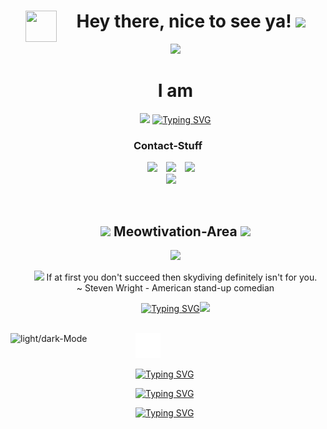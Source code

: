 <!--h1 without bottom border-->
<div id="user-content-toc" align = "center">
  <ul align="center">
    <summary><img align="left" src = "https://user-images.githubusercontent.com/63050133/156777293-72a6e681-2582-4a9d-ad92-09d1181d47c7.gif" width = 50px height=50px> <h1 align="center"> Hey there, nice to see ya!  <img src="https://media.giphy.com/media/hvRJCLFzcasrR4ia7z/giphy.gif" width="35"></h1></summary>
	  <img src="https://user-images.githubusercontent.com/73097560/115834477-dbab4500-a447-11eb-908a-139a6edaec5c.gif">
	 <summary><h1>I am</h1></summary>
  <p align="center">
<a href="https://github.com/fairyland0926"><img src="https://1221121.xyz/profileReadme/aboutMe0Z6DR7S9Fc"></a>
	  <a href="https://git.io/typing-svg"><img src="https://1221121.xyz/profileReadme/workingOn0Z6DR7S9Fc" alt="Typing SVG" /></a>
  </ul>
</div>

<div>
<h3 align="center" >Contact-Stuff</h3>
<p align="center">
 <div align="center"  class="icons-social">
        <a style="margin-left: 10px;"  target="_blank" href="https://discordapp.com/users/399176407202136066">
			<img src="https://camo.githubusercontent.com/930f7883dc43ea38dc8674fdbde77875993b0cdd011318fb4268dfb3f3bcb185/68747470733a2f2f696d672e736869656c64732e696f2f62616467652f446973636f72642d3538363546323f7374796c653d666f722d7468652d6261646765266c6f676f3d646973636f7264266c6f676f436f6c6f723d7768697465" ></a>
	 <a style="margin-left: 10px;" target="_blank" href="https://1221121.xyz">
		<img src="https://camo.githubusercontent.com/1d74bc3f465784fd1f7c583f7ef0a5fc44b0cc20fbf06771238bdd213276a3b7/68747470733a2f2f696d672e736869656c64732e696f2f62616467652f776562736974652d3030303030303f7374796c653d666f722d7468652d6261646765266c6f676f3d41626f75742e6d65266c6f676f436f6c6f723d7768697465" ></a>
	 <a style="margin-left: 10px;"  target="_blank" href="https://mastodon.social/@aquajo">
			<img src="https://camo.githubusercontent.com/675257d1f9c3d0d8e7356f384139013552eac4b327159561ed572c299bb90ea3/68747470733a2f2f696d672e736869656c64732e696f2f62616467652f4d6173746f646f6e2d3633363446463f7374796c653d666f722d7468652d6261646765266c6f676f3d4d6173746f646f6e266c6f676f436f6c6f723d7768697465" ></a>
      </div>
<div align="center"  class="icons-social">
	<a style="margin-left: 10px;"  target="_blank" href="mailto:aquajo@proton.me">
			<img src="https://camo.githubusercontent.com/9514e22fade05d32bd42fb74dca5547544c6c467636f5a77ff4b8a9312c5eca5/68747470733a2f2f696d672e736869656c64732e696f2f62616467652f50726f746f6e4d61696c2d3842383943433f7374796c653d666f722d7468652d6261646765266c6f676f3d70726f746f6e6d61696c266c6f676f436f6c6f723d7768697465" ></a>
</div>
</div>
</p>
</div>



<br>
<div id="user-content-toc" align = "center">
	<ul align="center">
    <summary><h2 align="center"><img width=50px src="https://i.giphy.com/0t2efjF7Cc1scRNTaX.gif" />  Meowtivation-Area  <img width=50px src="https://i.giphy.com/0t2efjF7Cc1scRNTaX.gif" /></h2></summary>
		<img width = 70% src="https://user-images.githubusercontent.com/73097560/115834477-dbab4500-a447-11eb-908a-139a6edaec5c.gif">
		<br>
	  <p align = "center" color = "red" ><img src="https://i.giphy.com/091I7jCj8IlS8SAeBv.gif" width="30"> If at first you don't succeed then skydiving definitely isn't for you.<br> ~ Steven Wright - American stand-up comedian</p>
		<p float = "left"><a href="https://git.io/typing-svg"><img src="https://1221121.xyz/profileReadme/catOfTheHourTxt0Z6DR7S9Fc" alt="Typing SVG" /></a><img src="https://1221121.xyz/profileReadme/hourCat0Z6DR7S9Fc" height = "200px"></p>
  </ul>
</div>

<br>
<div alig = "left">
	<picture>
 <source align = "left" media="(prefers-color-scheme: dark)" srcset="https://media.giphy.com/media/TEnXkcsHrP4YedChhA/giphy.gif" width=200px height=200px>
 <img align = "left" width=200px height=200px alt="light/dark-Mode" src="https://github.com/AquaJo/AquaJo/assets/84229101/582901c1-a7bc-46a4-af8f-5c790f368de6">
</picture>
	<div>
		<img height = "40px" src = "void.png"/>
		
  <a href="https://git.io/typing-svg"><img src="https://1221121.xyz/profileReadme/catTime0Z6DR7S9Fc" alt="Typing SVG" /></a>
	
<a href="https://git.io/typing-svg"><img src="https://1221121.xyz/profileReadme/quoteTime0Z6DR7S9Fc" alt="Typing SVG" /></a>

<a href="https://git.io/typing-svg"><img src="https://1221121.xyz/profileReadme/quoteResponsibilityAdvice0Z6DR7S9Fc" alt="Typing SVG" /></a>
	</div>
	
</div>
